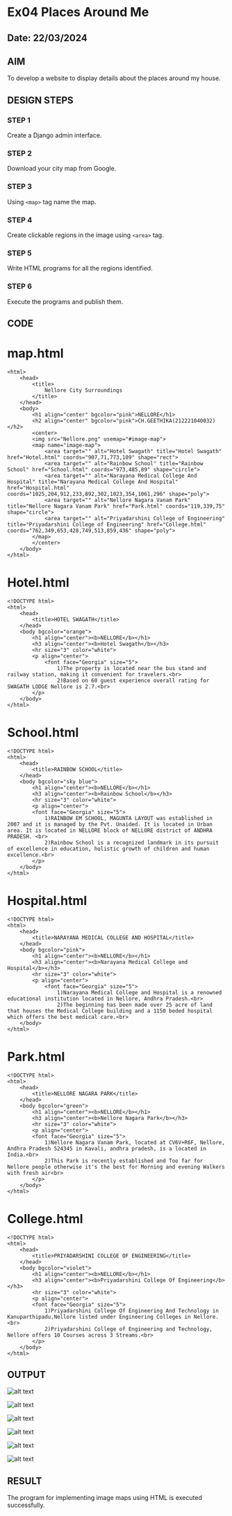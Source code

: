 # Ex04 Places Around Me
## Date: 22/03/2024

## AIM
To develop a website to display details about the places around my house.

## DESIGN STEPS

### STEP 1
Create a Django admin interface.

### STEP 2
Download your city map from Google.

### STEP 3
Using ```<map>``` tag name the map.

### STEP 4
Create clickable regions in the image using ```<area>``` tag.

### STEP 5
Write HTML programs for all the regions identified.

### STEP 6
Execute the programs and publish them.

## CODE
# map.html
```
<html>
    <head>
        <title>
            Nellore City Surroundings
        </title>
    </head>
    <body>
        <h1 align="center" bgcolor="pink">NELLORE</h1>
        <h2 align="center" bgcolor="pink">CH.GEETHIKA(212221040032)</h2>
        <center>
        <img src="Nellore.png" usemap="#image-map">
        <map name="image-map">
            <area target="" alt="Hotel Swagath" title="Hotel Swagath" href="Hotel.html" coords="907,71,773,109" shape="rect">
            <area target="" alt="Rainbow School" title="Rainbow School" href="School.html" coords="973,485,89" shape="circle">
            <area target="" alt="Narayana Medical College And Hospital" title="Narayana Medical College And Hospital" href="Hospital.html" coords="1025,204,912,233,892,302,1023,354,1061,296" shape="poly">
            <area target="" alt="Nellore Nagara Vanam Park" title="Nellore Nagara Vanam Park" href="Park.html" coords="119,339,75" shape="circle">
            <area target="" alt="Priyadarshini College of Engineering" title="Priyadarshini College of Engineering" href="College.html" coords="762,349,653,428,749,513,859,436" shape="poly">
        </map>
        </center>
    </body>
</html>
```
# Hotel.html
```
<!DOCTYPE html>
<html>
    <head>
        <title>HOTEL SWAGATH</title>
    </head>
    <body bgcolor="orange">
        <h1 align="center"><b>NELLORE</b></h1>
        <h3 align="center"><b>Hotel Swagath</b></h3>
        <hr size="3" color="white">
        <p align="center">
            <font face="Georgia" size="5">
                1)The property is located near the bus stand and railway station, making it convenient for travelers.<br>
                2)Based on 60 guest experience overall rating for SWAGATH LODGE Nellore is 2.7.<br>
        </p>
    </body>
</html>
```
# School.html
```
<!DOCTYPE html>
<html>
    <head>
        <title>RAINBOW SCHOOL</title>
    </head>
    <body bgcolor="sky blue">
        <h1 align="center"><b>NELLORE</b></h1>
        <h3 align="center"><b>Rainbow School</b></h3>
        <hr size="3" color="white">
        <p align="center">
        <font face="Georgia" size="5">
            1)RAINBOW EM SCHOOL, MAGUNTA LAYOUT was established in 2007 and it is managed by the Pvt. Unaided. It is located in Urban area. It is located in NELLORE block of NELLORE district of ANDHRA PRADESH. <br>
            2)Rainbow School is a recognized landmark in its pursuit of excellence in education, holistic growth of children and human excellence.<br>
        </p>
    </body>
</html>
```
# Hospital.html
```
<!DOCTYPE html>
<html>
    <head>
        <title>NARAYANA MEDICAL COLLEGE AND HOSPITAL</title>
    </head>
    <body bgcolor="pink">
        <h1 align="center"><b>NELLORE</b></h1>
        <h3 align="center"><b>Narayana Medical College and Hospital</b></h3>
        <hr size="3" color="white">
        <p align="center">
            <font face="Georgia" size="5">
                1)Narayana Medical College and Hospital is a renowned educational institution located in Nellore, Andhra Pradesh.<br>
                2)The beginning has been made over 25 acre of land that houses the Medical College building and a 1150 beded hospital which offers the best medical care.<br>
    </body>
</html>
```
# Park.html
```
<!DOCTYPE html>
<html>
    <head>
        <title>NELLORE NAGARA PARK</title>
    </head>
    <body bgcolor="green">
        <h1 align="center"><b>NELLORE</b></h1>
        <h3 align="center"><b>Nellore Nagara Park</b></h3>
        <hr size="3" color="white">
        <p align="center">
        <font face="Georgia" size="5">
            1)Nellore Nagara Vanam Park, located at CV6V+R6F, Nellore, Andhra Pradesh 524345 in Kavali, andhra pradesh, is a located in India.<br>
            2)This Park is recently established and Too far for Nellore people otherwise it's the best for Morning and evening Walkers with fresh air<br>
        </p>
    </body>
</html>
```
# College.html
```
<!DOCTYPE html>
<html>
    <head>
        <title>PRIYADARSHINI COLLEGE OF ENGINEERING</title>
    </head>
    <body bgcolor="violet">
        <h1 align="center"><b>NELLORE</b></h1>
        <h3 align="center"><b>Priyadarshini College Of Engineering</b></h3>
        <hr size="3" color="white">
        <p align="center">
        <font face="Georgia" size="5">
            1)Priyadarshini College Of Engineering And Technology in Kanuparthipadu,Nellore listed under Engineering Colleges in Nellore. <br>
            2)Priyadarshini College of Engineering and Technology, Nellore offers 10 Courses across 3 Streams.<br>
        </p>
    </body>
</html>
```
## OUTPUT
![alt text](Nellore.png)

![alt text](<place/mapapp/static/1 (2).png>)

![alt text](<place/mapapp/static/2 (3).png>)

![alt text](<place/mapapp/static/3 (2).png>)

![alt text](<place/mapapp/static/4 (2).png>)

![alt text](<place/mapapp/static/5 (2).png>)


## RESULT
The program for implementing image maps using HTML is executed successfully.
